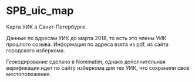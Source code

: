 # SPB_uic_map
Карта УИК в Санкт-Петербурге.

Данные по адресам УИК до марта 2018, то есть это члены УИК прошлого созыва.
Информация по адреса взята из pdf, из сайта городского изберкома.

Геокодирование сделано в Nominatim, однако дополнительная верификация идет по сайту изберкома для тех УИК, что сохранили своё местоположение.


